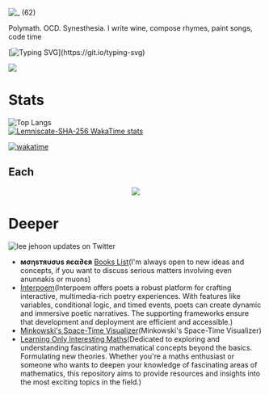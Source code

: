   ![_ (62)](https://github.com/user-attachments/assets/3e5aee96-b21a-43c5-9b8a-8f478d65ac44)

Polymath. OCD. Synesthesia.
I write wine, compose rhymes, paint songs, code time

[![Typing SVG](https://readme-typing-svg.demolab.com?font=Fira+Code&pause=1000&random=false&width=435&lines=Brainiac.;Lemniscate-SHA-256.;Itsnight.exe.)](https://git.io/typing-svg)

![](https://komarev.com/ghpvc/?username=Lemniscate-SHA-256&style=flat-square)
 

# Stats

![Top Langs](https://github-readme-stats.vercel.app/api/top-langs/?username=anuraghazra&layout=compact&theme=transparent)  
[![Lemniscate-SHA-256 WakaTime stats](https://github-readme-stats.vercel.app/api/wakatime?username=Lemniscate_SHA_256&theme=transparent)](https://github.com/anuraghazra/github-readme-stats)

[![wakatime](https://wakatime.com/badge/user/5aed2962-7451-49d2-9cc7-e162f14d009f.svg)](https://wakatime.com/@5aed2962-7451-49d2-9cc7-e162f14d009f)

## Each
<p align="center">
  <a href="https://skillicons.dev">
    <img src="https://skillicons.dev/icons?i=html,css,js,mysql,php,react,next,nodejs,git,github,stackoverflow,ansible,arduino,bash,blender,c,cs,cpp,clojure,cmake,css,debian,docker,figma,gmail,graphql,gtk,haskell,heroku,kali,kotlin,kubernetes,linux,lua,md,matlab,mysql,nextjs,netlify,nginx,nix,npm,obsidian,octave,perl,ps,ai,powershell,py,pytorch,qt,r,rails,ruby,regex,replit,rust,sqlite,sublime,solidity,svg,symfony,tensorflow,twitter,ubuntu,unity,vercel,vim,vscode,vue,vscodium,wasm,windows,sklearn,redux,prisma,graphql,exlixir" />
  </a>
</p>

# Deeper
![lee jehoon updates on Twitter](https://github.com/user-attachments/assets/ac62dded-9cb0-4f69-bf6d-37be3f95f1ef)
- **мσηѕтяυσυѕ яєα∂єя** [Books List](https://github.com/Lemniscate-SHA-256/Lemniscate-SHA-256/blob/main/BOOKS)(I'm always open to new ideas and concepts, if you want to discuss serious matters involving even anunnakis or muons)
- [Interpoem](https://github.com/Lemniscate-SHA-256/Interpoem)(Interpoem offers poets a robust platform for crafting interactive, multimedia-rich poetry experiences. With features like variables, conditional logic, and timed events, poets can create dynamic and immersive poetic narratives. The supporting frameworks ensure that development and deployment are efficient and accessible.)
- [Minkowski's Space-Time Visualizer](https://github.com/Lemniscate-SHA-256/AEther)(Minkowski's Space-Time Visualizer)
- [Learning Only Interesting Maths](https://github.com/Lemniscate-SHA-256/Learning-Very-Interesting-Maths-Only)(Dedicated to exploring and understanding fascinating mathematical concepts beyond the basics. Formulating new theories. Whether you're a maths enthusiast or someone who wants to deepen your knowledge of fascinating areas of mathematics, this repository aims to provide resources and insights into the most exciting topics in the field.)

